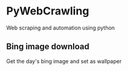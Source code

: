# PyWebCrawling

Web scraping and automation using python

## Bing image download

Get the day's bing image and set as wallpaper

